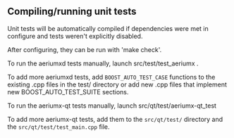 Compiling/running unit tests
------------------------------------

Unit tests will be automatically compiled if dependencies were met in configure
and tests weren't explicitly disabled.

After configuring, they can be run with 'make check'.

To run the aeriumxd tests manually, launch src/test/test_aeriumx .

To add more aeriumxd tests, add `BOOST_AUTO_TEST_CASE` functions to the existing
.cpp files in the test/ directory or add new .cpp files that
implement new BOOST_AUTO_TEST_SUITE sections.

To run the aeriumx-qt tests manually, launch src/qt/test/aeriumx-qt_test

To add more aeriumx-qt tests, add them to the `src/qt/test/` directory and
the `src/qt/test/test_main.cpp` file.
